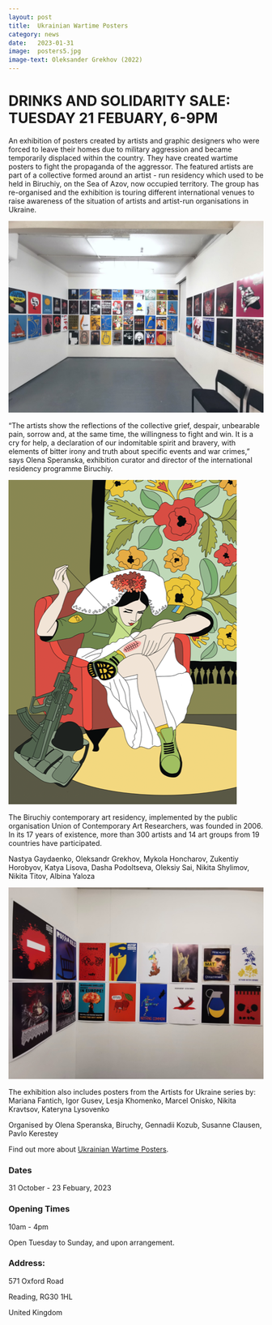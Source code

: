 ```yaml
---
layout: post
title:  Ukrainian Wartime Posters
category: news
date:   2023-01-31
image:  posters5.jpg
image-text: Oleksander Grekhov (2022)
---
```

# DRINKS AND SOLIDARITY SALE: TUESDAY 21 FEBUARY, 6-9PM

An exhibition of posters created by artists and graphic designers who were forced to leave their homes due to military aggression and became temporarily displaced within the country. They have created wartime posters to fight the propaganda of the aggressor. The featured artists are part of a collective formed around an artist - run residency which used to be held in Biruchiy, on the Sea of Azov, now occupied territory. The group has re-organised and the exhibition is touring different international venues to raise awareness of the situation of artists and artist-run organisations in Ukraine.

![](/assets/images/posters3.jpg)

“The artists show the reflections of the collective grief, despair, unbearable pain, sorrow and, at the same time, the willingness to fight and win. It is a cry for help, a declaration of our indomitable spirit and bravery, with elements of bitter irony and truth about specific events and war crimes,” says Olena Speranska, exhibition curator and director of the international residency programme Biruchiy.

![](/assets/images/posters4.tif)

The Biruchiy contemporary art residency, implemented by the public organisation Union of Contemporary Art Researchers, was founded in 2006. In its 17 years of existence, more than 300 artists and 14 art groups from 19 countries have participated.

Nastya Gaydaenko, Oleksandr Grekhov, Mykola Honcharov, Zukentiy Horobyov, Katya Lisova, Dasha Podoltseva, Oleksiy Sai, Nikita Shylimov, Nikita Titov, Albina Yaloza

![](/assets/images/posters1.jpg)

The exhibition also includes posters from the Artists for Ukraine series by: Mariana Fantich, Igor Gusev, Lesja Khomenko, Marcel Onisko, Nikita Kravtsov, Kateryna Lysovenko

Organised by Olena Speranska, Biruchy, Gennadii Kozub, Susanne Clausen, Pavlo Kerestey

Find out more about <a href="https://www.ukrainianposter.com">Ukrainian Wartime Posters</a>.

### Dates

31 October - 23 Febuary, 2023

### Opening Times

10am - 4pm

Open Tuesday to Sunday, and upon arrangement. 

### Address:

571 Oxford Road

Reading, RG30 1HL

United Kingdom



